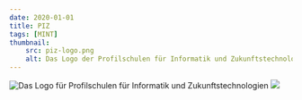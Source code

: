 ```yaml
---
date: 2020-01-01
title: PIZ
tags: [MINT]
thumbnail: 
    src: piz-logo.png
    alt: Das Logo der Profilschulen für Informatik und Zukunftstechnologien.
---
```


<img src="/images/piz-logo.png" alt="Das Logo für Profilschulen für Informatik und Zukunftstechnologien" format="png">
<img src="/images/maintenance.jpg">